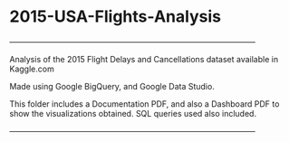 # 2015-USA-Flights-Analysis

———————————————————————————————
  
Analysis of the 2015 Flight Delays and Cancellations dataset available in Kaggle.com
  
Made using Google BigQuery, and Google Data Studio.

This folder includes a Documentation PDF, and also a Dashboard PDF to show the visualizations obtained.
SQL queries used also included.
  
  ———————————————————————————————

